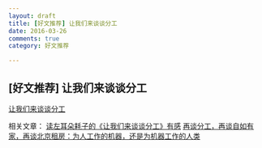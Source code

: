 ```yaml
---
layout: draft
title: [好文推荐] 让我们来谈谈分工
date: 2016-03-26
comments: true
category: 好文推荐

---
```


## [好文推荐] 让我们来谈谈分工

[让我们来谈谈分工](http://coolshell.cn/articles/17295.html)

相关文章：
[读左耳朵耗子的《让我们来谈谈分工》有感](http://blog.catscarlet.com/201512142198.html)
[再谈分工，再谈自如有家，再谈北京租房：为人工作的机器，还是为机器工作的人类](http://blog.catscarlet.com/201602282231.html)
